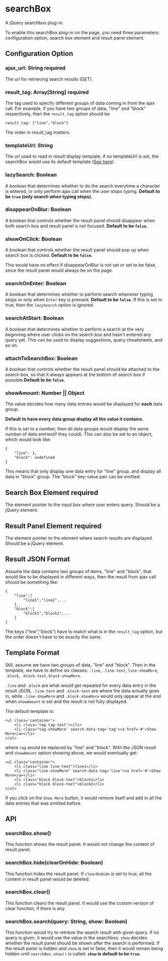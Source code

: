 # searchBox
A jQuery searchbox plug-in.

To enable this searchBox plug-in on the page, you need three parameters: configuration option, search box element and result panel element.

## Configuration Option

### ajax_url: String       **required**
The url for retrieving search results (GET).
### result_tag: Array[String]      **required**
The tag used to specify different groups of data coming in from the ajax call. For example, if you have two groups of data, "line" and "block" respectively, then the `result_tag` option should be
```
result_tag: ["line","block"]
```
The order in result_tag matters.
### templateUrl: String
The url used to read in result display template, if no templateUrl is set, the searchBox would use its default template ([See here](#defaultTemplate)).
### lazySearch: Boolean
A boolean that determines whether to do the search everytime a character is entered, or only perform ajax call when the user stops typing. **Default to be `true` (only search when typing stops).**
### disappearOnBlur: Boolean
A boolean that controls whether the result panel should disappear when both search box and result panel is not focused. **Default to be `false`.**
### showOnClick: Boolean
A boolean that controls whether the result panel should pop up when search box is clicked. **Default to be `false`.**

This would have no effect if disappearOnBlur is not set or set to be false, since the result panel would always be on the page.
### searchOnEnter: Boolean
A boolean that determines whether to perform search whenever typing stops or only when `Enter` key is pressed. **Default to be `false`.**
If this is set to true, then the `lazySearch` option is ignored.
### searchAtStart: Boolean
A boolean that determines whether to perform a search at the very beginning where user clicks on the search box and hasn't entered any query yet. This can be used to display suggestions, query cheatsheets, and so on.
### attachToSearchBox: Boolean
A boolean that controls whether the result panel should be attached to the search box, so that it always appears at the bottom of search box if possible.**Default to be `false`.**
### showAmount: Number || Object
The value decides how many data entries would be displayed for **each** data group.

**Default to have every data group display all the value it contains.**

If this is set to a number, then all data groups would display the same number of data entries(if they could). This can also be set to an object, which would look like:
```
{
    "line": 1,
    "block": undefined
}
```
This means that only display one data entry for "line" group, and display all data in "block" group. The "block" key-value pair can be omitted.

## Search Box Element       **required**
The element pointer to the input box where user enters query. Should be a jQuery element.

## Result Panel Element     **required**
The element pointer to the element where search results are displayed. Should be a jQuery element.

## Result JSON Format
Assume the data contains two groups of items, "line" and "block", that would like to be displayed in different ways, then the result from ajax call should be something like:
```
{
    "line":[
        "line1","line2",...
    ],
    "block":[
        "block1","block2",...
    ]
}
```
The keys ("line","block") have to match what is in the `result_tag` option, but the order doesn't have to be exactly the same.

## Template Format
Still, assume we have two groups of data, "line" and "block". Then in the template, we have to define six classes: `.line`, `.line-text`, `line-showMore`, `.block`, `.block-text`, `block-showMore`.

`.line` and `.block` are what would get repeated for every data entry in the result JSON, `.line-text` and `.block-text` are where the data actually goes in, while `.line-showMore` and `.block-showMore` would only appear at the end when `showAmount` is set and the result is not fully displayed.

<a name="defaultTemplate"></a>The default template is:
```
<ul class='container'>
    <li class='tag tag-text'></li>
    <li class="tag-showMore' search-data-tag='tag'><a href='#'>Show More</a></li>
</ul>
```
where `tag` would be replaced by "line" and "block". With the JSON result and `showAmount` option showing above,  we would eventually get:
```
<ul class="container">
    <li class="line line-text">line1</li>
    <li class="line-showMore" search-data-tag='line'><a href='#'>Show More</a></li>
    <li class="block block-text">block1</li>
    <li class="block block-text">block2</li>
</ul>
```
If you click on the `Show More` button, it would remove itself and add in all the data entries that was omitted before.
## API

### searchBox.show()
This function shows the result panel. It would not change the content of result panel.
### searchBox.hide(clearOnHide: Boolean)
This function hides the result panel. If `clearOnHide` is set to true, all the content in result panel would be deleted.
### searchBox.clear()
This function clears the result panel. It would use the custom version of clear function, if there is any.
### searchBox.search(query: String, show: Boolean)
This function would try to retrieve the search result with given query. If no query is given, it would use the value in the searchbox. `show` decides whether the result panel should be shown after the search is performed. If the result panel is hidden and `show` is set to false, then it would remain being hidden until `searchBox.show()` is called. **`show` is default to be `true`.**